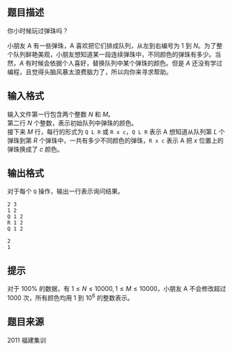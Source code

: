 ## 题目描述
你小时候玩过弹珠吗？

小朋友 A 有一些弹珠，A 喜欢把它们排成队列，从左到右编号为 $1$ 到 $N$。为了整个队列鲜艳美观，小朋友想知道某一段连续弹珠中，不同颜色的弹珠有多少。当然，$A$ 有时候会依据个人喜好，替换队列中某个弹珠的颜色。但是 $A$ 还没有学过编程，且觉得头脑风暴太浪费脑力了，所以向你来寻求帮助。

## 输入格式
输入文件第一行包含两个整数 $N$ 和 $M$。  
第二行 $N$ 个整数，表示初始队列中弹珠的颜色。  
接下来 $M$ 行，每行的形式为 `Q L R` 或 `R x c`，`Q L R` 表示 A 想知道从队列第 $L$ 个弹珠到第 $R$ 个弹珠中，一共有多少不同颜色的弹珠，`R x c` 表示 A 把 $x$ 位置上的弹珠换成了 $c$ 颜色。

## 输出格式

对于每个 `Q` 操作，输出一行表示询问结果。

```input1
2 3
1 2
Q 1 2
R 1 2
Q 1 2

```

```output1
2
1
```

## 提示
对于 $100 \%$ 的数据，有 $1 \le N \le 10000, 1 \le M \le 10000$，小朋友 A 不会修改超过 $1000$ 次，所有颜色均用 $1$ 到 $10^6$ 的整数表示。

## 题目来源
2011 福建集训
